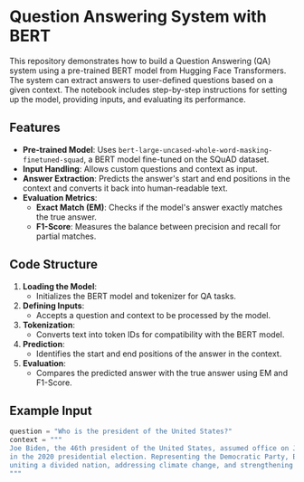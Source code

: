 # Question Answering System with BERT

This repository demonstrates how to build a Question Answering (QA) system using a pre-trained BERT model from Hugging Face Transformers. The system can extract answers to user-defined questions based on a given context. The notebook includes step-by-step instructions for setting up the model, providing inputs, and evaluating its performance.

## Features
- **Pre-trained Model**: Uses `bert-large-uncased-whole-word-masking-finetuned-squad`, a BERT model fine-tuned on the SQuAD dataset.
- **Input Handling**: Allows custom questions and context as input.
- **Answer Extraction**: Predicts the answer's start and end positions in the context and converts it back into human-readable text.
- **Evaluation Metrics**:
  - **Exact Match (EM)**: Checks if the model's answer exactly matches the true answer.
  - **F1-Score**: Measures the balance between precision and recall for partial matches.

## Code Structure
1. **Loading the Model**:
   - Initializes the BERT model and tokenizer for QA tasks.
2. **Defining Inputs**:
   - Accepts a question and context to be processed by the model.
3. **Tokenization**:
   - Converts text into token IDs for compatibility with the BERT model.
4. **Prediction**:
   - Identifies the start and end positions of the answer in the context.
5. **Evaluation**:
   - Compares the predicted answer with the true answer using EM and F1-Score.

## Example Input
```python
question = "Who is the president of the United States?"
context = """
Joe Biden, the 46th president of the United States, assumed office on January 20, 2021, following his victory 
in the 2020 presidential election. Representing the Democratic Party, Biden has prioritized policies aimed at 
uniting a divided nation, addressing climate change, and strengthening the economy.
"""
